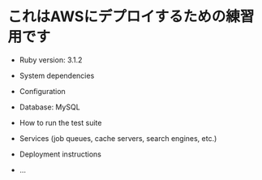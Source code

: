 # これはAWSにデプロイするための練習用です

* Ruby version: 3.1.2

* System dependencies

* Configuration

* Database: MySQL

* How to run the test suite

* Services (job queues, cache servers, search engines, etc.)

* Deployment instructions

* ...
